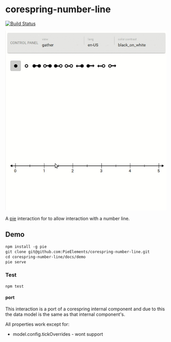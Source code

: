 # corespring-number-line

[![Build Status](https://travis-ci.org/PieElements/corespring-number-line.svg?branch=master)](https://travis-ci.org/PieElements/corespring-number-line)

![demo](./demo.gif)

A [pie](https://www.npmjs.com/package/pie) interaction for to allow interaction with a number line.

## Demo 

```shell
npm install -g pie
git clone git@github.com:PieElements/corespring-number-line.git
cd corespring-number-line/docs/demo
pie serve

```

### Test 

```shell 
npm test
```

#### port

This interaction is a port of a corespring internal component and due to this the data model is the same as that internal component's.

All properties work except for: 
* model.config.tickOverrides - wont support


